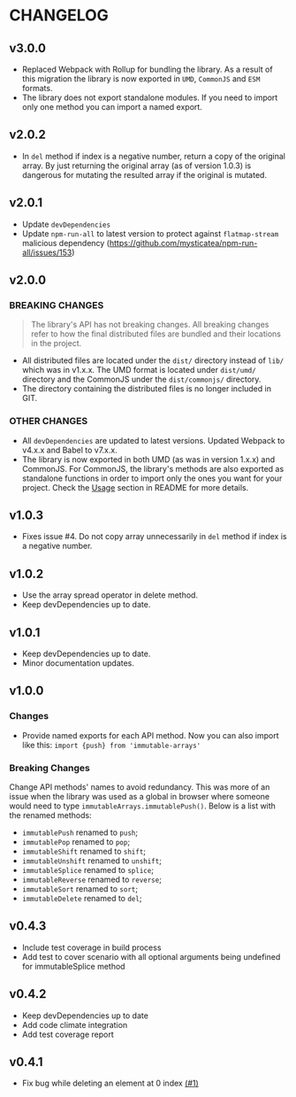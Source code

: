 # CHANGELOG

## v3.0.0

- Replaced Webpack with Rollup for bundling the library. As a result of this migration the library is now exported in `UMD`, `CommonJS` and `ESM` formats.
- The library does not export standalone modules. If you need to import only one method you can import a named export.

## v2.0.2

- In `del` method if index is a negative number, return a copy of the original array. By just returning the original array (as of version 1.0.3) is dangerous for mutating the resulted array if the original is mutated.

## v2.0.1

- Update `devDependencies`
- Update `npm-run-all` to latest version to protect against `flatmap-stream` malicious dependency (https://github.com/mysticatea/npm-run-all/issues/153)

## v2.0.0

### BREAKING CHANGES

> The library's API has not breaking changes. All breaking changes refer to how the final distributed files are bundled and their locations in the project.

- All distributed files are located under the `dist/` directory instead of `lib/` which was in v1.x.x. The UMD format is located under `dist/umd/` directory and the CommonJS under the `dist/commonjs/` directory.
- The directory containing the distributed files is no longer included in GIT.

### OTHER CHANGES

- All `devDependencies` are updated to latest versions. Updated Webpack to v4.x.x and Babel to v7.x.x.
- The library is now exported in both UMD (as was in version 1.x.x) and CommonJS. For CommonJS, the library's methods are also exported as standalone functions in order to import only the ones you want for your project. Check the [Usage](https://github.com/georapbox/immutable-arrays/blob/master/README.md#usage) section in README for more details.


## v1.0.3

- Fixes issue #4. Do not copy array unnecessarily in `del` method if index is a negative number.


## v1.0.2

- Use the array spread operator in delete method.
- Keep devDependencies up to date.


## v1.0.1

- Keep devDependencies up to date.
- Minor documentation updates.


## v1.0.0

### Changes
- Provide named exports for each API method. Now you can also import like this: `import {push} from 'immutable-arrays'`

### Breaking Changes
Change API methods' names to avoid redundancy. This was more of an issue when the library was used as a global in browser where someone would need to type `immutableArrays.immutablePush()`.
Below is a list with the renamed methods:
- `immutablePush` renamed to `push`;
- `immutablePop` renamed to `pop`;
- `immutableShift` renamed to `shift`;
- `immutableUnshift` renamed to `unshift`;
- `immutableSplice` renamed to `splice`;
- `immutableReverse` renamed to `reverse`;
- `immutableSort` renamed to `sort`;
- `immutableDelete` renamed to `del`;


## v0.4.3
- Include test coverage in build process
- Add test to cover scenario with all optional arguments being undefined for immutableSplice method


## v0.4.2
- Keep devDependencies up to date
- Add code climate integration
- Add test coverage report


## v0.4.1
- Fix bug while deleting an element at 0 index [(#1)](https://github.com/georapbox/immutable-arrays/pull/1)
